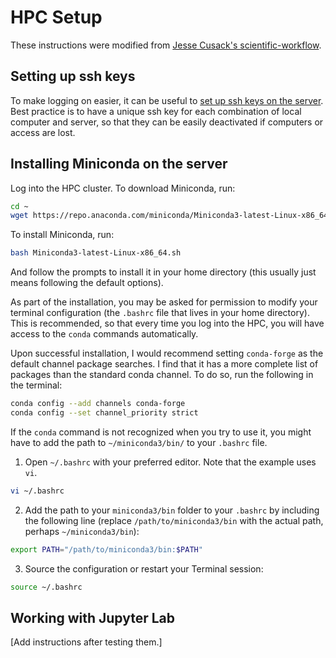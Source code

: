 # HPC Setup

These instructions were modified from [Jesse Cusack's scientific-workflow](https://github.com/jessecusack/scientific-workflow/blob/main/HPC_clusters.md).

## Setting up ssh keys

To make logging on easier, it can be useful to [set up ssh keys on the server](https://www.digitalocean.com/community/tutorials/how-to-set-up-ssh-keys-2). Best practice is to have a unique ssh key for each combination of local computer and server, so that they can be easily deactivated if computers or access are lost.

## Installing Miniconda on the server

Log into the HPC cluster. To download Miniconda, run:

```bash
cd ~
wget https://repo.anaconda.com/miniconda/Miniconda3-latest-Linux-x86_64.sh
```

To install Miniconda, run:

```bash
bash Miniconda3-latest-Linux-x86_64.sh
```

And follow the prompts to install it in your home directory (this usually just means following the default options).

As part of the installation, you may be asked for permission to modify your terminal configuration (the `.bashrc` file that lives in your home directory). This is recommended, so that every time you log into the HPC, you will have access to the `conda` commands automatically.

Upon successful installation, I would recommend setting `conda-forge` as the default channel package searches. I find that it has a more complete list of packages than the standard conda channel. To do so, run the following in the terminal:

```bash
conda config --add channels conda-forge
conda config --set channel_priority strict
```

If the `conda` command is not recognized when you try to use it, you might have to add the path to `~/miniconda3/bin/` to your `.bashrc` file.

1. Open `~/.bashrc` with your preferred editor. Note that the example uses `vi`.

```bash
vi ~/.bashrc
```

2. Add the path to your `miniconda3/bin` folder to your `.bashrc` by including the following line (replace `/path/to/miniconda3/bin` with the actual path, perhaps `~/miniconda3/bin`):

```bash
export PATH="/path/to/miniconda3/bin:$PATH"
```

3. Source the configuration or restart your Terminal session:
```bash
source ~/.bashrc
```

## Working with Jupyter Lab
[Add instructions after testing them.]